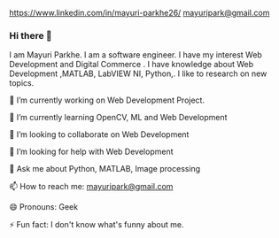 https://www.linkedin.com/in/mayuri-parkhe26/ mayuripark@gmail.com 
### Hi there 👋
I am Mayuri Parkhe. I am a software engineer. I have my interest Web Development and Digital Commerce . I have knowledge about Web Development ,MATLAB, LabVIEW NI, Python,. I like to research on new topics.  

🔭 I’m currently working on Web Development Project. 

🌱 I’m currently learning OpenCV, ML and Web Development

👯 I’m looking to collaborate on Web Development 

🤔 I’m looking for help with Web Development

💬 Ask me about Python, MATLAB, Image processing

📫 How to reach me: mayuripark@gmail.com

😄 Pronouns: Geek

⚡ Fun fact: I don't know what's funny about me.

